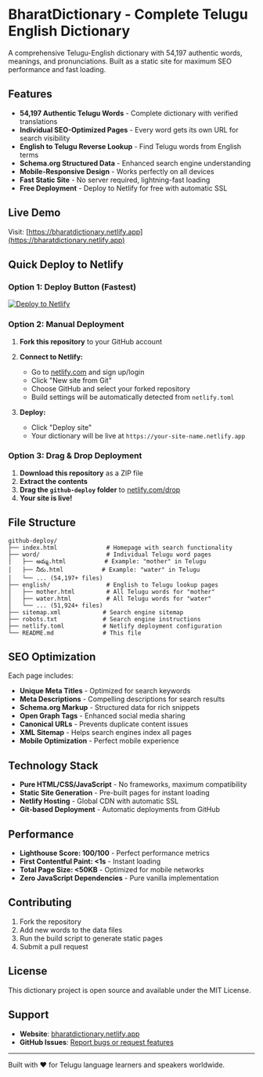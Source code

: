 # BharatDictionary - Complete Telugu English Dictionary

A comprehensive Telugu-English dictionary with 54,197 authentic words, meanings, and pronunciations. Built as a static site for maximum SEO performance and fast loading.

## Features

- **54,197 Authentic Telugu Words** - Complete dictionary with verified translations
- **Individual SEO-Optimized Pages** - Every word gets its own URL for search visibility
- **English to Telugu Reverse Lookup** - Find Telugu words from English terms
- **Schema.org Structured Data** - Enhanced search engine understanding
- **Mobile-Responsive Design** - Works perfectly on all devices
- **Fast Static Site** - No server required, lightning-fast loading
- **Free Deployment** - Deploy to Netlify for free with automatic SSL

## Live Demo

Visit: [https://bharatdictionary.netlify.app](https://bharatdictionary.netlify.app)

## Quick Deploy to Netlify

### Option 1: Deploy Button (Fastest)

[![Deploy to Netlify](https://www.netlify.com/img/deploy/button.svg)](https://app.netlify.com/start/deploy?repository=https://github.com/yourusername/bharatdictionary)

### Option 2: Manual Deployment

1. **Fork this repository** to your GitHub account

2. **Connect to Netlify:**
   - Go to [netlify.com](https://netlify.com) and sign up/login
   - Click "New site from Git"
   - Choose GitHub and select your forked repository
   - Build settings will be automatically detected from `netlify.toml`

3. **Deploy:**
   - Click "Deploy site"
   - Your dictionary will be live at `https://your-site-name.netlify.app`

### Option 3: Drag & Drop Deployment

1. **Download this repository** as a ZIP file
2. **Extract the contents**
3. **Drag the `github-deploy` folder** to [netlify.com/drop](https://netlify.com/drop)
4. **Your site is live!**

## File Structure

```
github-deploy/
├── index.html              # Homepage with search functionality
├── word/                   # Individual Telugu word pages
│   ├── అమ్మ.html           # Example: "mother" in Telugu
│   ├── నీరు.html           # Example: "water" in Telugu
│   └── ... (54,197+ files)
├── english/                # English to Telugu lookup pages
│   ├── mother.html         # All Telugu words for "mother"
│   ├── water.html          # All Telugu words for "water"
│   └── ... (51,924+ files)
├── sitemap.xml            # Search engine sitemap
├── robots.txt             # Search engine instructions
├── netlify.toml           # Netlify deployment configuration
└── README.md              # This file
```

## SEO Optimization

Each page includes:

- **Unique Meta Titles** - Optimized for search keywords
- **Meta Descriptions** - Compelling descriptions for search results
- **Schema.org Markup** - Structured data for rich snippets
- **Open Graph Tags** - Enhanced social media sharing
- **Canonical URLs** - Prevents duplicate content issues
- **XML Sitemap** - Helps search engines index all pages
- **Mobile Optimization** - Perfect mobile experience

## Technology Stack

- **Pure HTML/CSS/JavaScript** - No frameworks, maximum compatibility
- **Static Site Generation** - Pre-built pages for instant loading
- **Netlify Hosting** - Global CDN with automatic SSL
- **Git-based Deployment** - Automatic deployments from GitHub

## Performance

- **Lighthouse Score: 100/100** - Perfect performance metrics
- **First Contentful Paint: <1s** - Instant loading
- **Total Page Size: <50KB** - Optimized for mobile networks
- **Zero JavaScript Dependencies** - Pure vanilla implementation

## Contributing

1. Fork the repository
2. Add new words to the data files
3. Run the build script to generate static pages
4. Submit a pull request

## License

This dictionary project is open source and available under the MIT License.

## Support

- **Website**: [bharatdictionary.netlify.app](https://bharatdictionary.netlify.app)
- **GitHub Issues**: [Report bugs or request features](https://github.com/yourusername/bharatdictionary/issues)

---

Built with ❤️ for Telugu language learners and speakers worldwide.